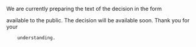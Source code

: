 We are currently preparing the
text of the decision in the form

  available to the public. The
decision will be available soon.
      Thank you for your

        understanding.
